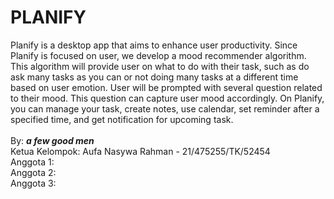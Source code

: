 # PLANIFY
Planify is a desktop app that aims to enhance user productivity. Since Planify is focused on user, we develop a mood recommender algorithm. This algorithm will provide user on what to do with their task, such as do ask many tasks as you can or not doing many tasks at a different time based on user emotion. User will be prompted with several question related to their mood. This question can capture user mood accordingly. On Planify, you can manage your task, create notes, use calendar, set reminder after a specified time, and get notification for upcoming task. 
<br><br>
By: ***a few good men*** <br>
Ketua Kelompok: Aufa Nasywa Rahman - 21/475255/TK/52454<br>
Anggota 1: <br>
Anggota 2: <br>
Anggota 3: 